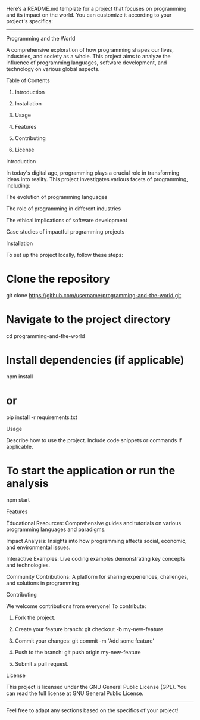 Here’s a README.md template for a project that focuses on programming and its impact on the world. You can customize it according to your project's specifics:


---

Programming and the World

A comprehensive exploration of how programming shapes our lives, industries, and society as a whole. This project aims to analyze the influence of programming languages, software development, and technology on various global aspects.

Table of Contents

1. Introduction


2. Installation


3. Usage


4. Features


5. Contributing


6. License



Introduction

In today's digital age, programming plays a crucial role in transforming ideas into reality. This project investigates various facets of programming, including:

The evolution of programming languages

The role of programming in different industries

The ethical implications of software development

Case studies of impactful programming projects


Installation

To set up the project locally, follow these steps:

# Clone the repository
git clone https://github.com/username/programming-and-the-world.git

# Navigate to the project directory
cd programming-and-the-world

# Install dependencies (if applicable)
npm install
# or
pip install -r requirements.txt

Usage

Describe how to use the project. Include code snippets or commands if applicable.

# To start the application or run the analysis
npm start

Features

Educational Resources: Comprehensive guides and tutorials on various programming languages and paradigms.

Impact Analysis: Insights into how programming affects social, economic, and environmental issues.

Interactive Examples: Live coding examples demonstrating key concepts and technologies.

Community Contributions: A platform for sharing experiences, challenges, and solutions in programming.


Contributing

We welcome contributions from everyone! To contribute:

1. Fork the project.


2. Create your feature branch: git checkout -b my-new-feature


3. Commit your changes: git commit -m 'Add some feature'


4. Push to the branch: git push origin my-new-feature


5. Submit a pull request.



License

This project is licensed under the GNU General Public License (GPL). You can read the full license at GNU General Public License.


---

Feel free to adapt any sections based on the specifics of your project!

